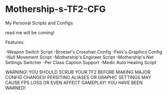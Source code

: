 # Mothership-s-TF2-CFG
My Personal Scripts and Configs

read me will be coming!


Features:

-Weapon Switch Script
-Broesel's Crosshair Config
-Felix's Graphics Config
-Null Movement Script
-Mothership's Engineer Script
-Mothership's Net Settings Switcher
-Per Class Caption Support
-Medic Auto Healing Script

WARNING! 
YOU SHOULD SCRUB YOUR TF2 BEFORE MAKING MAJOR CONFIG CHANGES! 
PERSITING ALIASES OR GRAPHIC SETTINGS MAY CAUSE FPS LOSS OR EVEN AFFECT GAMEPLAY! 
YOU HAVE BEEN WARNED!